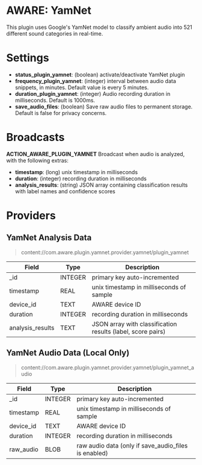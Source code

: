 AWARE: YamNet
===================================

This plugin uses Google's YamNet model to classify ambient audio into 521 different sound categories in real-time. 

# Settings
- **status_plugin_yamnet**: (boolean) activate/deactivate YamNet plugin
- **frequency_plugin_yamnet**: (integer) interval between audio data snippets, in minutes. Default value is every 5 minutes.
- **duration_plugin_yamnet**: (integer) Audio recording duration in milliseconds. Default is 1000ms.
- **save_audio_files**: (boolean) Save raw audio files to permanent storage. Default is false for privacy concerns.

# Broadcasts
**ACTION_AWARE_PLUGIN_YAMNET**
Broadcast when audio is analyzed, with the following extras:
- **timestamp**: (long) unix timestamp in milliseconds
- **duration**: (integer) recording duration in milliseconds  
- **analysis_results**: (string) JSON array containing classification results with label names and confidence scores
    
# Providers
## YamNet Analysis Data
> content://com.aware.plugin.yamnet.provider.yamnet/plugin_yamnet

Field | Type | Description
----- | ---- | -----------
_id | INTEGER | primary key auto-incremented
timestamp | REAL | unix timestamp in milliseconds of sample
device_id | TEXT | AWARE device ID
duration | INTEGER | recording duration in milliseconds
analysis_results | TEXT | JSON array with classification results (label, score pairs)

## YamNet Audio Data (Local Only)
> content://com.aware.plugin.yamnet.provider.yamnet/plugin_yamnet_audio

Field | Type | Description
----- | ---- | -----------
_id | INTEGER | primary key auto-incremented
timestamp | REAL | unix timestamp in milliseconds of sample
device_id | TEXT | AWARE device ID
duration | INTEGER | recording duration in milliseconds
raw_audio | BLOB | raw audio data (only if save_audio_files is enabled)
